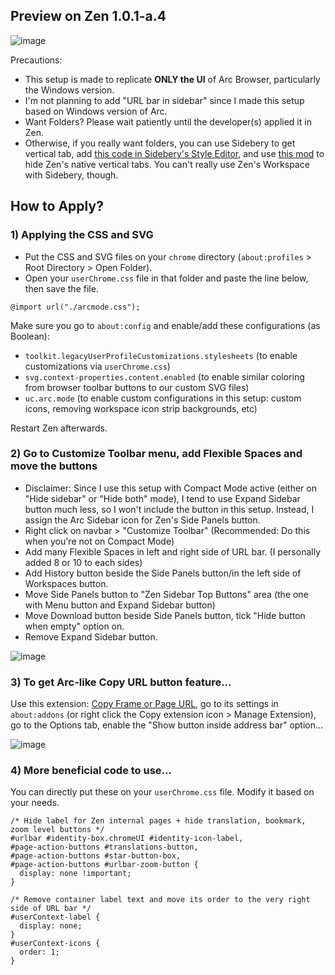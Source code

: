 ## Preview on Zen 1.0.1-a.4

![image](https://github.com/user-attachments/assets/ac70a6b0-861b-4f94-8d3a-652da29d2db4)

Precautions:
- This setup is made to replicate **ONLY the UI** of Arc Browser, particularly the Windows version.
- I'm not planning to add "URL bar in sidebar" since I made this setup based on Windows version of Arc.
- Want Folders? Please wait patiently until the developer(s) applied it in Zen.
- Otherwise, if you really want folders, you can use Sidebery to get vertical tab, add [this code in Sidebery's Style Editor](https://github.com/KiKaraage/ArcWTF/blob/main/sidebery-css-style), and use [this mod](https://zen-browser.app/themes/5274f79a-e648-4029-adf3-3f10dfdc0012) to hide Zen's native vertical tabs. You can't really use Zen's Workspace with Sidebery, though. 

## How to Apply?

### 1) Applying the CSS and SVG

- Put the CSS and SVG files on your `chrome` directory (`about:profiles` > Root Directory > Open Folder).
- Open your `userChrome.css` file in that folder and paste the line below, then save the file.

```
@import url("./arcmode.css");
```
Make sure you go to `about:config` and enable/add these configurations (as Boolean):
- `toolkit.legacyUserProfileCustomizations.stylesheets` (to enable customizations via `userChrome.css`)
- `svg.context-properties.content.enabled` (to enable similar coloring from browser toolbar buttons to our custom SVG files)
- `uc.arc.mode` (to enable custom configurations in this setup: custom icons, removing workspace icon strip backgrounds, etc)

Restart Zen afterwards.

### 2) Go to Customize Toolbar menu, add Flexible Spaces and move the buttons 

- Disclaimer: Since I use this setup with Compact Mode active (either on "Hide sidebar" or "Hide both" mode), I tend to use Expand Sidebar button much less, so I won't include the button in this setup. Instead, I assign the Arc Sidebar icon for Zen's Side Panels button.
- Right click on navbar > "Customize Toolbar" (Recommended: Do this when you're not on Compact Mode)
- Add many Flexible Spaces in left and right side of URL bar. (I personally added 8 or 10 to each sides)
- Add History button beside the Side Panels button/in the left side of Workspaces button.
- Move Side Panels button to "Zen Sidebar Top Buttons" area (the one with Menu button and Expand Sidebar button)
- Move Download button beside Side Panels button, tick "Hide button when empty" option on.
- Remove Expand Sidebar button.

![image](https://github.com/user-attachments/assets/3f7fb0d6-3a29-4021-8483-fa5ca7c5d444)

### 3) To get Arc-like Copy URL button feature...
Use this extension: [Copy Frame or Page URL](https://addons.mozilla.org/en-US/firefox/addon/copy-frame-or-page-url), go to its settings in `about:addons` (or right click the Copy extension icon > Manage Extension), go to the Options tab, enable the "Show button inside address bar" option...

![image](https://github.com/user-attachments/assets/15d88b76-ae4f-4248-9d5f-cfb481dd4405)


### 4) More beneficial code to use...
You can directly put these on your `userChrome.css` file. Modify it based on your needs.

```
/* Hide label for Zen internal pages + hide translation, bookmark, zoom level buttons */
#urlbar #identity-box.chromeUI #identity-icon-label,
#page-action-buttons #translations-button,
#page-action-buttons #star-button-box,
#page-action-buttons #urlbar-zoom-button {
  display: none !important;
}

/* Remove container label text and move its order to the very right side of URL bar */
#userContext-label {
  display: none;
}
#userContext-icons {
  order: 1;
}
```
